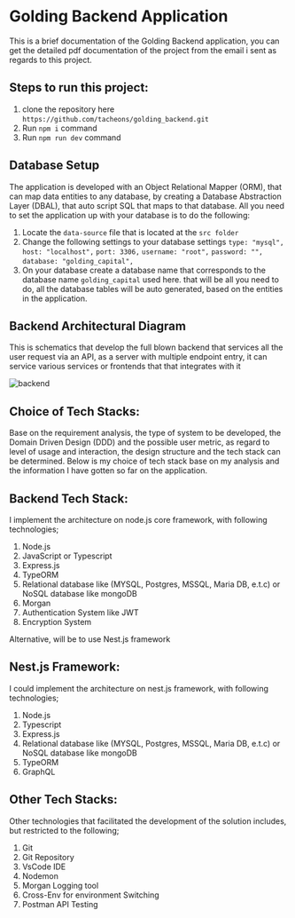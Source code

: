 # Golding Backend Application

This is a brief documentation of the Golding Backend application, you can get the detailed pdf documentation of the project from the email i sent as regards to this project.

## Steps to run this project:

1. clone the repository here `https://github.com/tacheons/golding_backend.git`
2. Run `npm i` command
3. Run `npm run dev` command

## Database Setup

The application is developed with an Object Relational Mapper (ORM), that can map data entities to any database, by creating a Database Abstraction Layer (DBAL), that auto script SQL that maps to that database.
All you need to set the application up with your database is to do the following:

1. Locate the `data-source` file that is located at the `src folder`
2. Change the following settings to your database settings
   `type: "mysql",`
   `host: "localhost",`
   `port: 3306,`
   `username: "root",`
   `password: "",`
   `database: "golding_capital",`
3. On your database create a database name that corresponds to the database name `golding_capital` used here. that will be all you need to do, all the database tables will be auto generated, based on the entities in the application.

## Backend Architectural Diagram

This is schematics that develop the full blown backend that services all the user request via an API, as a server with multiple endpoint entry, it can service various services or frontends that that integrates with it


![backend](https://github.com/user-attachments/assets/0a8910ea-8638-4d2d-a0c7-67f39da18af1)


## Choice of Tech Stacks:


Base on the requirement analysis, the type of system to be developed, the Domain Driven Design (DDD) and the possible user metric, as regard to level of usage and interaction, the design structure and the tech stack can be determined.
Below is my choice of tech stack base on my analysis and the information I have gotten so far on the application.

## Backend Tech Stack:

I implement the architecture on node.js core framework, with following technologies;

1. Node.js
2. JavaScript or Typescript
3. Express.js
4. TypeORM
5. Relational database like (MYSQL, Postgres, MSSQL, Maria DB, e.t.c) or NoSQL database like mongoDB
6. Morgan
7. Authentication System like JWT
8. Encryption System

Alternative, will be to use Nest.js framework

## Nest.js Framework:

I could implement the architecture on nest.js framework, with following technologies;

1. Node.js
2. Typescript
3. Express.js
4. Relational database like (MYSQL, Postgres, MSSQL, Maria DB, e.t.c) or NoSQL database like mongoDB
5. TypeORM
6. GraphQL

## Other Tech Stacks:

Other technologies that facilitated the development of the solution includes, but restricted to the following;

1. Git
2. Git Repository
3. VsCode IDE
4. Nodemon
5. Morgan Logging tool
6. Cross-Env for environment Switching
7. Postman API Testing
